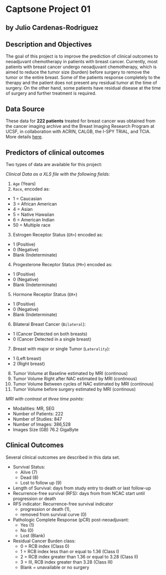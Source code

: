 # Captsone Project 01
## by Julio Cardenas-Rodriguez

## Description and Objectives
The goal of this project is to improve the prediction of clinical outcomes to neoadjuvant chemotherapy in patients with breast cancer.
Currently, most patients with breast cancer undergo neoadjuvant chemotherapy, which is aimed to reduce the tumor size (burden) before surgery to remove the tumor or the entire breast. Some of the patients response completely to the therapy and the patient does not present any residual tumor at the time of surgery. On the other hand, some patients have residual disease at the time of surgery and further treatment is required.

## Data Source
These data for **222 patients** treated for breast cancer was obtained from the cancer imaging archive and the Breast Imaging Research Program at UCSF, in collaboration with ACRIN, CALGB, the I-SPY TRIAL, and TCIA. More details [here](https://wiki.cancerimagingarchive.net/display/Public/ISPY1).

## Predictors of clinical outcomes
Two types of data are available for this project:

_*Clinical Data as a XLS file with the following fields:*_
  1. `Age` (Years)
  2. `Race`, encoded as:
  - 1 = Caucasian
  - 3 = African American
  - 4 = Asian
  - 5 = Native Hawaiian
  - 6 = American Indian
  - 50 = Multiple race
  3. Estrogen Receptor Status (`ER+`) encoded as:
  - 1 (Positive)
  - 0 (Negative)
  - Blank (Indeterminate)
  4. Progesterone Receptor Status (`PR+`) encoded as:
  - 1 (Positive)
  - 0 (Negative)
  - Blank (Indeterminate)
  5. Hormone Receptor Status (`ER+`)
  - 1 (Positive)
  - 0 (Negative)
  - Blank (Indeterminate)
  6. Bilateral Breast Cancer (`Bilateral`):
  - 1 (Cancer Detected on both breasts)
  - 0 (Cancer Detected in a single breast)
  7. Breast with major or single Tumor (`Laterality`):
  - 1 (Left breast)
  - 2 (Right breast)
  8. Tumor Volume at Baseline estimated by MRI (continous)
  9. Tumor Volume Right after NAC estimated by MRI (continous)
  10. Tumor Volume Between cycles of NAC estimated by MRI (continous)
  11. Tumor Volume before surgery estimated by MRI (continous)

_*MRI with contrast at three time points:*_
- Modalities: 		MR, SEG
- Number of Patients: 222
- Number of Studies: 	847
- Number of Images: 	386,528
- Images Size (GB)	76.2 GigaByte

## Clinical Outcomes
Several clinical outcomes are described in this data set.
- Survival Status:
    - Alive (7)
    - Dead (8)
    - Lost to follow up (9)
- Length of Survival: days from study entry to death or last follow-up
- Recurrence-free survival (RFS): days from from NCAC start until progression or death
- RFS indicator: Recurrence-free survival indicator
    - progression or death (1),
    - removed from survival curve (0)
- Pathologic Complete Response (pCR) post-neoadjuvant:
    - Yes (1)
    - No (0)
    - Lost (Blank)
- Residual Cancer Burden class:
    - 0 = RCB index (Class 0)
    - 1 = RCB index less than or equal to 1.36 (Class I)
    - 2 = RCB index greater than 1.36 or equal to 3.28  (Class II)
    - 3 = III, RCB index greater than 3.28 (Class III)
    - Blank = unavailable or no surgery
